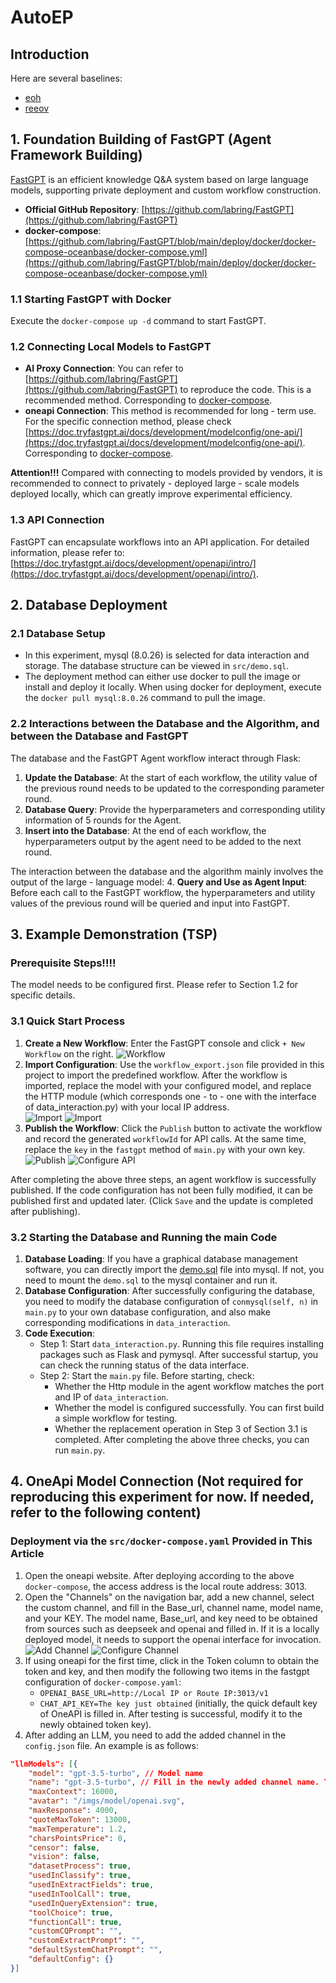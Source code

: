 # AutoEP

## Introduction
Here are several baselines:
- [eoh](https://github.com/FeiLiu36/EoH)
- [reeov](https://github.com/ai4co/reevo)

## 1. Foundation Building of FastGPT (Agent Framework Building)
[FastGPT](https://github.com/labring/FastGPT) is an efficient knowledge Q&A system based on large language models, supporting private deployment and custom workflow construction.
- **Official GitHub Repository**: [https://github.com/labring/FastGPT](https://github.com/labring/FastGPT)
- **docker-compose**: [https://github.com/labring/FastGPT/blob/main/deploy/docker/docker-compose-oceanbase/docker-compose.yml](https://github.com/labring/FastGPT/blob/main/deploy/docker/docker-compose-oceanbase/docker-compose.yml)

### 1.1 Starting FastGPT with Docker
Execute the `docker-compose up -d` command to start FastGPT.

### 1.2 Connecting Local Models to FastGPT
- **AI Proxy Connection**: You can refer to [https://github.com/labring/FastGPT](https://github.com/labring/FastGPT) to reproduce the code. This is a recommended method. Corresponding to [docker-compose](https://github.com/labring/FastGPT/blob/main/deploy/docker/docker-compose-oceanbase/docker-compose.yml).
- **oneapi Connection**: This method is recommended for long - term use. For the specific connection method, please check [https://doc.tryfastgpt.ai/docs/development/modelconfig/one-api/](https://doc.tryfastgpt.ai/docs/development/modelconfig/one-api/). Corresponding to [docker-compose](https://github.com/MZY199603/AutoEP/edit/main/src/docker-compose.yml).

**Attention!!!**
Compared with connecting to models provided by vendors, it is recommended to connect to privately - deployed large - scale models deployed locally, which can greatly improve experimental efficiency.

### 1.3 API Connection
FastGPT can encapsulate workflows into an API application. For detailed information, please refer to: [https://doc.tryfastgpt.ai/docs/development/openapi/intro/](https://doc.tryfastgpt.ai/docs/development/openapi/intro/).

## 2. Database Deployment

### 2.1 Database Setup
- In this experiment, mysql (8.0.26) is selected for data interaction and storage. The database structure can be viewed in `src/demo.sql`.
- The deployment method can either use docker to pull the image or install and deploy it locally. When using docker for deployment, execute the `docker pull mysql:8.0.26` command to pull the image.

### 2.2 Interactions between the Database and the Algorithm, and between the Database and FastGPT
The database and the FastGPT Agent workflow interact through Flask:
1. **Update the Database**: At the start of each workflow, the utility value of the previous round needs to be updated to the corresponding parameter round.
2. **Database Query**: Provide the hyperparameters and corresponding utility information of 5 rounds for the Agent.
3. **Insert into the Database**: At the end of each workflow, the hyperparameters output by the agent need to be added to the next round.

The interaction between the database and the algorithm mainly involves the output of the large - language model:
4. **Query and Use as Agent Input**: Before each call to the FastGPT workflow, the hyperparameters and utility values of the previous round will be queried and input into FastGPT.

## 3. Example Demonstration (TSP)

### Prerequisite Steps!!!!
The model needs to be configured first. Please refer to Section 1.2 for specific details.

### 3.1 Quick Start Process
1. **Create a New Workflow**: Enter the FastGPT console and click `+ New Workflow` on the right.
![Workflow](src/创建工作流.png "Create Workflow")
2. **Import Configuration**: Use the `workflow_export.json` file provided in this project to import the predefined workflow. After the workflow is imported, replace the model with your configured model, and replace the HTTP module (which corresponds one - to - one with the interface of data_interaction.py) with your local IP address.    
![Import](src/导入1.png "Import Workflow 1")
![Import](src/导入2.png "Import Workflow 2")
3. **Publish the Workflow**: Click the `Publish` button to activate the workflow and record the generated `workflowId` for API calls. At the same time, replace the `key` in the `fastgpt` method of `main.py` with your own key.
![Publish](src/发布.png "Publish")
![Configure API](src/api配置.png "API Configuration")

After completing the above three steps, an agent workflow is successfully published. If the code configuration has not been fully modified, it can be published first and updated later. (Click `Save` and the update is completed after publishing).

### 3.2 Starting the Database and Running the main Code
1. **Database Loading**: If you have a graphical database management software, you can directly import the [demo.sql](https://github.com/MZY199603/AutoEP/edit/main/src/demo.sql) file into mysql. If not, you need to mount the `demo.sql` to the mysql container and run it.
2. **Database Configuration**: After successfully configuring the database, you need to modify the database configuration of `conmysql(self, n)` in `main.py` to your own database configuration, and also make corresponding modifications in `data_interaction`.
3. **Code Execution**:
    - Step 1: Start `data_interaction.py`. Running this file requires installing packages such as Flask and pymysql. After successful startup, you can check the running status of the data interface.
    - Step 2: Start the `main.py` file. Before starting, check:
        - Whether the Http module in the agent workflow matches the port and IP of `data_interaction`.
        - Whether the model is configured successfully. You can first build a simple workflow for testing.
        - Whether the replacement operation in Step 3 of Section 3.1 is completed.
After completing the above three checks, you can run `main.py`.

## 4. OneApi Model Connection (Not required for reproducing this experiment for now. If needed, refer to the following content)

### Deployment via the `src/docker-compose.yaml` Provided in This Article
1. Open the oneapi website. After deploying according to the above `docker-compose`, the access address is the local route address: 3013.
2. Open the "Channels" on the navigation bar, add a new channel, select the custom channel, and fill in the Base_url, channel name, model name, and your KEY. The model name, Base_url, and key need to be obtained from sources such as deepseek and openai and filled in. If it is a locally deployed model, it needs to support the openai interface for invocation.
![Add Channel](src/新增渠道.png "Add Channel")
![Configure Channel](src/添加你的模型渠道.png "Configure Channel")
3. If using oneapi for the first time, click in the Token column to obtain the token and key, and then modify the following two items in the fastgpt configuration of `docker-compose.yaml`:
    - `OPENAI_BASE_URL=http://Local IP or Route IP:3013/v1`
    - `CHAT_API_KEY=The key just obtained` (initially, the quick default key of OneAPI is filled in. After testing is successful, modify it to the newly obtained token key).
4. After adding an LLM, you need to add the added channel in the `config.json` file. An example is as follows:
```json
"llmModels": [{ 
    "model": "gpt-3.5-turbo", // Model name  
    "name": "gpt-3.5-turbo", // Fill in the newly added channel name. The following items can be adjusted as needed and can remain unchanged.  
    "maxContext": 16000, 
    "avatar": "/imgs/model/openai.svg", 
    "maxResponse": 4000, 
    "quoteMaxToken": 13000, 
    "maxTemperature": 1.2, 
    "charsPointsPrice": 0,
    "censor": false, 
    "vision": false,
    "datasetProcess": true,
    "usedInClassify": true,
    "usedInExtractFields": true,
    "usedInToolCall": true,
    "usedInQueryExtension": true,
    "toolChoice": true,
    "functionCall": true,
    "customCQPrompt": "",
    "customExtractPrompt": "",
    "defaultSystemChatPrompt": "",
    "defaultConfig": {}
}]
